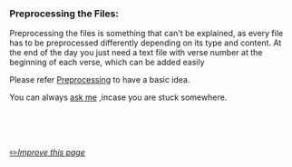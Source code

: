 ### Preprocessing the Files:

Preprocessing the files is something that can't be explained, as every file has to be preprocessed differently depending on its type and content. At the end of the day you just need a text file with verse number at the beginning of each verse, which can be added easily

Please refer [Preprocessing](https://github.com/fawazahmed0/quran-api/blob/1/Preprocessing.md) to have a basic idea.

You can always [ask me](https://github.com/fawazahmed0/hadith-api/issues/new) ,incase you are stuck somewhere.

<br>
<br>
<br>

[:pencil2:*Improve this page*](https://github.com/fawazahmed0/hadith-api/edit/1/Preprocessing.md)
